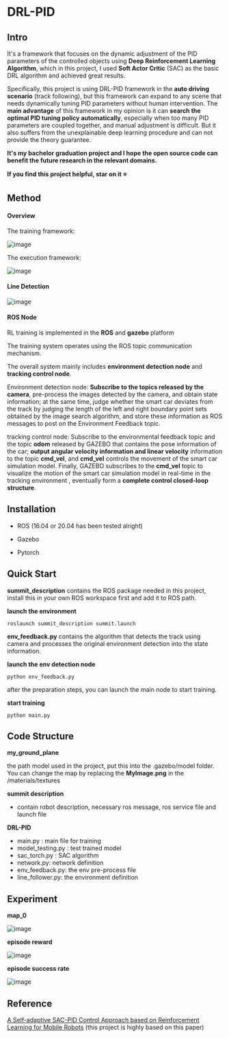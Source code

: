 # DRL-PID

## Intro

It's a framework that focuses on the dynamic adjustment of the PID parameters of the controlled objects using **Deep Reinforcement Learning Algorithm**, which in this project, I used **Soft Actor Critic** (SAC) as the basic DRL algorithm and achieved great results. 

Specifically, this project is using DRL-PID framework in the **auto driving scenario** (track following), but this framework can expand to any scene that needs dynamically tuning PID parameters without human intervention. The **main advantage** of this framework in my opinion is it can **search the optimal PID tuning policy automatically**, especially when too many PID parameters are coupled together, and manual adjustment is difficult. But it also suffers from the unexplainable deep learning procedure and can not provide the theory guarantee.   

**It's my bachelor graduation project and I hope the open source code can benefit  the future research in the relevant domains.** 

**If you find this project helpful, star on it :star:**

## Method 

#### Overview

The training framework: 

![image](https://raw.githubusercontent.com/blakcapple/DRL-PID/main/Image/framework.png)

The execution framework:

![image](https://raw.githubusercontent.com/blakcapple/DRL-PID/main/Image/structure.png)

#### Line Detection 

![image](https://raw.githubusercontent.com/blakcapple/DRL-PID/main/Image/searching%20algorithm.png)

#### ROS Node

RL training is implemented in the **ROS** and **gazebo** platform

The training system operates using the ROS topic communication mechanism. 

The overall system mainly includes **environment detection node** and **tracking control node**. 

Environment detection node: **Subscribe to the topics released by the camera**, pre-process the images detected by the camera, and obtain state information; at the same time, judge whether the smart car deviates from the track by judging the length of the left and right boundary point sets obtained by the image search algorithm, and store these information as ROS messages to post on the Environment Feedback topic.

tracking control node: Subscribe to the environmental feedback topic and the topic **odom** released by GAZEBO that contains the pose information of the car; **output angular velocity information and linear velocity** information to the topic **cmd_vel**, and **cmd_vel** controls the movement of the smart car simulation model.
Finally, GAZEBO subscribes to the **cmd_vel** topic to visualize the motion of the smart car simulation model in real-time in the tracking environment , eventually form a **complete control closed-loop structure**.

## Installation   

* ROS (16.04 or 20.04 has been tested alright)
* Gazebo 

* Pytorch 

## Quick Start

**summit_description** contains the ROS package needed in this project, install this in your own ROS workspace first and add it to ROS path. 

**launch the environment**

```
roslaunch summit_description summit.launch
```

**env_feedback.py** contains the algorithm that detects the track using camera and processes the original environment detection into the state information.

**launch the env detection node**

```
python env_feedback.py
```

after the preparation steps, you can launch the main node to start training.

**start training**

```
python main.py
```

## Code Structure

**my_ground_plane**

the path model used in the project, put this into the .gazebo/model folder. You can change the map by replacing the **MyImage.png** in the /materials/textures

**summit description**

* contain robot description, necessary ros message, ros service file and launch file 

**DRL-PID** 

* main.py : main file for training  
* model_testing.py : test trained model 
* sac_torch.py : SAC algorithm
* network.py: network definition 
* env_feedback.py: the env pre-process file 
* line_follower.py: the environment definition 

## Experiment

**map_0** 

![image](https://raw.githubusercontent.com/blakcapple/DRL-PID/main/Image/map_0.png)

**episode reward**

![image](https://raw.githubusercontent.com/blakcapple/DRL-PID/main/Image/score_plot.png)

**episode success rate**

![image](https://raw.githubusercontent.com/blakcapple/DRL-PID/main/Image/success_rate.png)

## Reference 

[A Self-adaptive SAC-PID Control Approach based on Reinforcement Learning for Mobile Robots](https://arxiv.org/pdf/2103.10686.pdf) (this project is highly based on this paper)

 






























